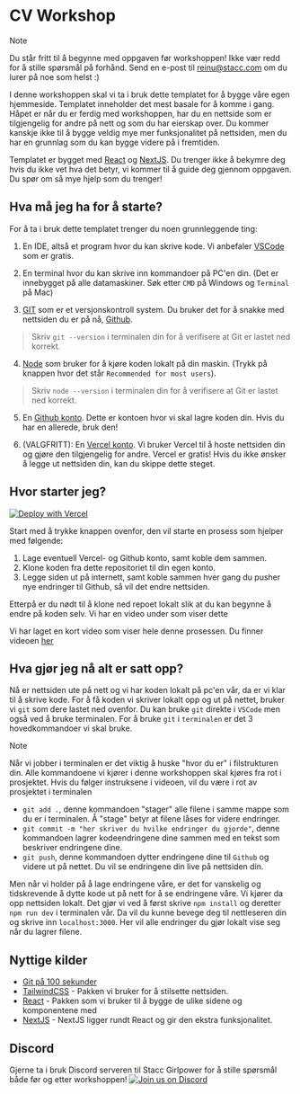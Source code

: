 # CV Workshop

> [!NOTE]  
> Du står fritt til å begynne med oppgaven før workshoppen!
> Ikke vær redd for å stille spørsmål på forhånd. Send en e-post til reinu@stacc.com om du lurer på noe som helst :)

I denne workshoppen skal vi ta i bruk dette templatet for å bygge våre egen hjemmeside. Templatet inneholder det mest basale for å komme i gang. Håpet er når du er ferdig med workshoppen, har du en nettside som er tilgjengelig for andre på nett og som du har eierskap over. Du kommer kanskje ikke til å bygge veldig mye mer funksjonalitet på nettsiden, men du har en grunnlag som du kan bygge videre på i fremtiden.

Templatet er bygget med [React](https://react.dev) og [NextJS](https://nextjs.org). Du trenger ikke å bekymre deg hvis du ikke vet hva det betyr, vi kommer til å guide deg gjennom oppgaven. Du spør om så mye hjelp som du trenger!

## Hva må jeg ha for å starte?

For å ta i bruk dette templatet trenger du noen grunnleggende ting:

1. En IDE, altså et program hvor du kan skrive kode. Vi anbefaler [VSCode](https://code.visualstudio.com/) som er gratis.

2. En terminal hvor du kan skrive inn kommandoer på PC'en din. (Det er innebygget på alle datamaskiner. Søk etter `CMD` på Windows og `Terminal` på Mac)

3. [GIT](https://git-scm.com/downloads) som er et versjonskontroll system. Du bruker det for å snakke med nettsiden du er på nå, [Github](https://github.com).

> Skriv `git --version` i terminalen din for å verifisere at Git er lastet ned korrekt.

4. [Node](https://nodejs.org/en) som bruker for å kjøre koden lokalt på din maskin. (Trykk på knappen hvor det står `Recommended for most users`).

> Skriv `node --version` i terminalen din for å verifisere at Git er lastet ned korrekt.

5. En [Github konto](https://github.com/join). Dette er kontoen hvor vi skal lagre koden din. Hvis du har en allerede, bruk den!

6. (VALGFRITT): En [Vercel konto](https://vercel.com). Vi bruker Vercel til å hoste nettsiden din og gjøre den tilgjengelig for andre. Vercel er gratis! Hvis du ikke ønsker å legge ut nettsiden din, kan du skippe dette steget.

## Hvor starter jeg?

[![Deploy with Vercel](https://vercel.com/button)](https://vercel.com/new/clone?repository-url=https%3A%2F%2Fgithub.com%2Fstacc%2Fcv-workshop&project-name=cv-nettside&repository-name=cv-nettside&demo-title=Din%20egen%20hjemmeside&demo-description=Snart%20din%20egen%20hjemmeside%20p%C3%A5%20internett!&demo-url=https%3A%2F%2Fstacc.com&demo-image=https%3A%2F%2Fscontent.fsvg2-1.fna.fbcdn.net%2Fv%2Ft39.30808-6%2F277743561_1426907474412582_2576987049166049851_n.png%3F_nc_cat%3D102%26ccb%3D1-7%26_nc_sid%3D1ac024%26_nc_ohc%3DVeh_am-zic4AX_Zhiwk%26_nc_ht%3Dscontent.fsvg2-1.fna%26oh%3D00_AfC_z3A6nrn5ZnCi3dTROTTcndiQ8ktENqBHnsUNbbfUvg%26oe%3D652B5742)

Start med å trykke knappen ovenfor, den vil starte en prosess som hjelper med følgende:
1. Lage eventuell Vercel- og Github konto, samt koble dem sammen.
2. Klone koden fra dette repositoriet til din egen konto.
3. Legge siden ut på internett, samt koble sammen hver gang du pusher nye endringer til Github, så vil det endre nettsiden.

Etterpå er du nødt til å klone ned repoet lokalt slik at du kan begynne å endre på koden selv.
Vi har en video under som viser dette

Vi har laget en kort video som viser hele denne prosessen. Du finner videoen [her](https://youtu.be/I0q2DAXPdKc)

## Hva gjør jeg nå alt er satt opp?

Nå er nettsiden ute på nett og vi har koden lokalt på pc'en vår, da er vi klar til å skrive kode.
For å få koden vi skriver lokalt opp og ut på nettet, bruker vi `git` som dere lastet ned ovenfor.
Du kan bruke `git` direkte i `VSCode` men også ved å bruke terminalen. For å bruke `git` i `terminalen` er det 3 hovedkommandoer vi skal bruke.

> [!NOTE]  
> Når vi jobber i terminalen er det viktig å huske "hvor du er" i filstrukturen din. Alle kommandoene vi kjører i denne workshoppen skal kjøres fra rot i prosjektet. Hvis du følger instruksene i videoen, vil du være i rot av prosjektet i terminalen

- `git add .`, denne kommandoen "stager" alle filene i samme mappe som du er i terminalen. Å "stage" betyr at filene låses for videre endringer.
- `git commit -m "her skriver du hvilke endringer du gjorde"`, denne kommandoen lagrer kodeendringene dine sammen med en tekst som beskriver endringene dine.
- `git push`, denne kommandoen dytter endringene dine til `Github` og videre ut på nettet. Du vil se endringene din live på nettsiden din.

Men når vi holder på å lage endringene våre, er det for vanskelig og tidskrevende å dytte kode ut på nett for å se endringene våre. Vi kjører da opp nettsiden lokalt. Det gjør vi ved å først skrive `npm install` og deretter `npm run dev` i terminalen vår. Da vil du kunne bevege deg til nettleseren din og skrive inn `localhost:3000`. Her vil alle endringer du gjør lokalt vise seg når du lagrer filene.

## Nyttige kilder

- [Git på 100 sekunder](https://www.youtube.com/watch?v=hwP7WQkmECE)
- [TailwindCSS](https://tailwindcss.com/) - Pakken vi bruker for å stilsette nettsiden.
- [React](https://react.dev/) - Pakken som vi bruker til å bygge de ulike sidene og komponentene med
- [NextJS](https://nextjs.org/) - NextJS ligger rundt React og gir den ekstra funksjonalitet.

## Discord

Gjerne ta i bruk Discord serveren til Stacc Girlpower for å stille spørsmål både før og etter workshoppen!
[![Join us on Discord](https://assets-global.website-files.com/6257adef93867e50d84d30e2/62594fddd654fc29fcc07359_cb48d2a8d4991281d7a6a95d2f58195e.svg)](https://discord.gg/FhrMvpKMEw)
